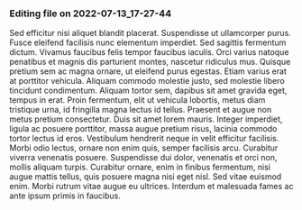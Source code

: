 

### Editing file on 2022-07-13_17-27-44

Sed efficitur nisi aliquet blandit placerat. Suspendisse ut ullamcorper purus. Fusce eleifend facilisis nunc elementum imperdiet. Sed sagittis fermentum dictum. Vivamus faucibus felis tempor faucibus iaculis. Orci varius natoque penatibus et magnis dis parturient montes, nascetur ridiculus mus. Quisque pretium sem ac magna ornare, ut eleifend purus egestas.
Etiam varius erat at porttitor vehicula. Aliquam commodo molestie justo, sed molestie libero tincidunt condimentum. Aliquam tortor sem, dapibus sit amet gravida eget, tempus in erat. Proin fermentum, elit ut vehicula lobortis, metus diam tristique urna, id fringilla magna lectus id tellus. Praesent et augue non metus pretium consectetur. Duis sit amet lorem mauris. Integer imperdiet, ligula ac posuere porttitor, massa augue pretium risus, lacinia commodo tortor lectus id eros. Vestibulum hendrerit neque in velit efficitur facilisis. Morbi odio lectus, ornare non enim quis, semper facilisis arcu. Curabitur viverra venenatis posuere. Suspendisse dui dolor, venenatis et orci non, mollis aliquam turpis. Curabitur ornare, enim in finibus fermentum, nisi augue mattis tellus, quis posuere magna nisi eget nisl. Sed vitae euismod enim. Morbi rutrum vitae augue eu ultrices. Interdum et malesuada fames ac ante ipsum primis in faucibus.


